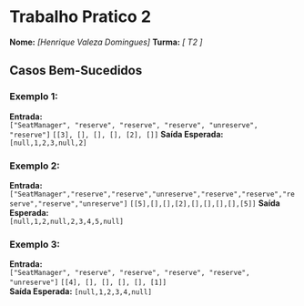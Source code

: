 # Trabalho Pratico 2

**Nome:** _[Henrique Valeza Domingues]_
**Turma:** _[ T2 ]_  


## Casos Bem-Sucedidos

### Exemplo 1:
**Entrada:**  
`["SeatManager", "reserve", "reserve", "reserve", "unreserve", "reserve"]`
`[[3], [], [], [], [2], []]`
**Saída Esperada:** 
`[null,1,2,3,null,2]`  

### Exemplo 2:
**Entrada:**  
`["SeatManager","reserve","reserve","unreserve","reserve","reserve","reserve","reserve","unreserve"]`
`[[5],[],[],[2],[],[],[],[],[5]]`
**Saída Esperada:**  
`[null,1,2,null,2,3,4,5,null]`

### Exemplo 3:
**Entrada:**  
`["SeatManager", "reserve", "reserve", "reserve", "reserve", "unreserve"]`
`[[4], [], [], [], [], [1]]`  
**Saída Esperada:**
`[null,1,2,3,4,null]`
